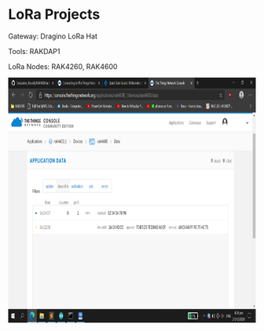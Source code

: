 # LoRa Projects

Gateway:
Dragino LoRa Hat

Tools:
RAKDAP1

LoRa Nodes:
RAK4260, RAK4600

<img src="https://github.com/LawZHRobin/Projects/raw/main/LoRa/LoRa.png" width="750" height="500"> <br/>
